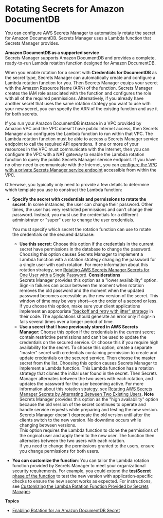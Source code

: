 # Rotating Secrets for Amazon DocumentDB<a name="rotating-secrets-documentdb"></a>

You can configure AWS Secrets Manager to automatically rotate the secret for Amazon DocumentDB\. Secrets Manager uses a Lambda function that Secrets Manager provides\.

**Amazon DocumentDB as a supported service**  
Secrets Manager supports Amazon DocumentDB and provides a complete, ready\-to\-run Lambda rotation function designed for Amazon DocumentDB\.

When you enable rotation for a secret with **Credentials for DocumentDB** as the secret type, Secrets Manager can automatically create and configure a Lambda rotation function for you\. Then Secrets Manager equips your secret with the Amazon Resource Name \(ARN\) of the function\. Secrets Manager creates the IAM role associated with the function and configures the role with all of the required permissions\. Alternatively, if you already have another secret that uses the same rotation strategy you want to use with your new secret, you can specify the ARN of the existing function and use it for both secrets\.

If you run your Amazon DocumentDB instance in a VPC provided by Amazon VPC and the VPC doesn't have public Internet access, then Secrets Manager also configures the Lambda function to run within that VPC\. The Lambda rotation function must be able to access a Secrets Manager service endpoint to call the required API operations\. If one or more of your resources in the VPC must communicate with the Internet, then you can configure the VPC with a NAT gateway to enable the Lambda rotation function to query the public Secrets Manager service endpoint\. If you have no other need to communicate with the Internet, you can [configure the VPC with a private Secrets Manager service endpoint](rotation-network-rqmts.md) accessible from within the VPC\. 

Otherwise, you typically only need to provide a few details to determine which template you use to construct the Lambda function:
+ **Specify the secret with credentials and permissions to rotate the secret**: In some instances, the user can change their password\. Other times, the user has very restricted permissions and can't change their password\. Instead, you must use the credentials for a different administrator or "super" user to change the user credentials\. 

  You must specify which secret the rotation function can use to rotate the credentials on the secured database:
  + **Use this secret**: Choose this option if the credentials in the current secret have permissions in the database to change the password\. Choosing this option causes Secrets Manager to implement a Lambda function with a rotation strategy changing the password for a single user with each rotation\. For more information about this rotation strategy, see [Rotating AWS Secrets Manager Secrets for One User with a Single Password](rotating-secrets-one-user-one-password.md)\.
**Considerations**  
Secrets Manager provides this option as a "lower availability" option\. Sign\-in failures can occur between the moment when rotation removes the old password and the moment when the updated password becomes accessible as the new version of the secret\. This window of time may be very short—on the order of a second or less\.  
If you choose this option, make sure your client applications implement an appropriate ["backoff and retry with jitter" strategy](http://aws.amazon.com/blogs/architecture/exponential-backoff-and-jitter/) in their code\. The applications should generate an error only if sign\-in fails several times over a longer period of time\.
  + **Use a secret that I have previously stored in AWS Secrets Manager**: Choose this option if the credentials in the current secret contain restrictive permissions and can't be used to update the credentials on the secured service\. Or choose this if you require high availability for the secret\. To choose this option, create a separate "master" secret with credentials containing permission to create and update credentials on the secured service\. Then choose the master secret from the list\. Choosing this option causes Secrets Manager to implement a Lambda function\. This Lambda function has a rotation strategy that clones the initial user found in the secret\. Then Secrets Manager alternates between the two users with each rotation, and updates the password for the user becoming active\. For more information about this rotation strategy, see [Rotating AWS Secrets Manager Secrets by Alternating Between Two Existing Users](rotating-secrets-two-users.md)\.
**Note**  
Secrets Manager provides this option as the "high availability" option because the old version of the secret continues to operate and handle service requests while preparing and testing the new version\. Secrets Manager doesn't deprecate the old version until after the clients switch to the new version\. No downtime occurs while changing between versions\.  
This option requires the Lambda function to clone the permissions of the original user and apply them to the new user\. The function then alternates between the two users with each rotation\.  
If you need to change the permissions granted to the users, ensure you change permissions for both users\.
+ **You can customize the function**: You can tailor the Lambda rotation function provided by Secrets Manager to meet your organizational security requirements\. For example, you could extend the [**testSecret** phase of the function](rotating-secrets-lambda-function-overview.md#phase-verifysecret) to test the new version with application\-specific checks to ensure the new secret works as expected\. For instructions, see [Customizing the Lambda Rotation Function Provided by Secrets Manager](rotating-secrets-customize-rds-lambda.md)\.

**Topics**
+ [Enabling Rotation for an Amazon DocumentDB Secret](enable-rotation-documentdb.md)